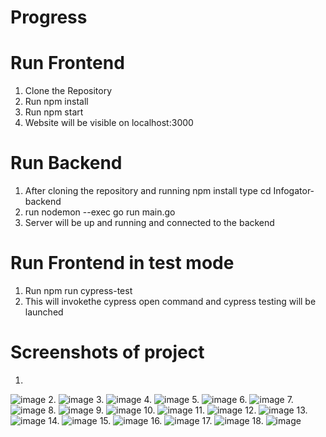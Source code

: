 # Progress 



# Run Frontend
1. Clone the Repository
2. Run npm install 
3. Run npm start
4. Website will be visible on localhost:3000

# Run Backend
1. After cloning the repository and running npm install type cd Infogator-backend
2. run nodemon --exec go run main.go
3. Server will be up and running and connected to the backend

# Run Frontend in test mode
1. Run npm run cypress-test
2. This will invokethe cypress open command and cypress testing will be launched 

# Screenshots of project
1.
![image](https://user-images.githubusercontent.com/48184672/161346440-f4c81e88-1649-4a10-bcea-56fa9bdc0c3d.png)
2.
![image](https://user-images.githubusercontent.com/48184672/161346588-38757177-0723-47a3-bbc2-138f9f5b3f4f.png)
3.
![image](https://user-images.githubusercontent.com/48184672/161346739-32ddaa44-2e18-48d3-b8f7-c079796f7efa.png)
4.
![image](https://user-images.githubusercontent.com/48184672/161346782-e05bd365-c4ce-4c6a-ab6a-bef9b3c3c51a.png)
5.
![image](https://user-images.githubusercontent.com/48184672/161346834-51e8a7e4-6afe-4f4e-bfaa-68c904c71a27.png)
6.
![image](https://user-images.githubusercontent.com/48184672/161346903-e6a3afb4-2bf2-4275-9e4a-55021de74a1e.png)
7.
![image](https://user-images.githubusercontent.com/48184672/161346930-5af95556-d5b5-4780-a3e4-12b2bcf68dec.png)
8.
![image](https://user-images.githubusercontent.com/48184672/161346972-a9c24702-1f06-46b7-bd2e-bf25979142b6.png)
9.
![image](https://user-images.githubusercontent.com/48184672/161346999-67558d1d-2fb0-452f-84c8-806bc81a902d.png)
10.
![image](https://user-images.githubusercontent.com/48184672/161347068-22d4120d-e52d-4f3e-bbb6-2ec3a3dc422a.png)
11.
![image](https://user-images.githubusercontent.com/48184672/161347135-85635f86-d7d7-4f3f-b102-70ea785cb82c.png)
12.
![image](https://user-images.githubusercontent.com/48184672/161347189-b5c848c3-70b3-472e-9a3a-313336596ff9.png)
13.
![image](https://user-images.githubusercontent.com/48184672/161347242-cd49fa98-cf55-4000-96c7-ee6d92e41103.png)
14.
![image](https://user-images.githubusercontent.com/48184672/161347293-0cb9d933-afb4-4e45-9919-67175fa91484.png)
15.
![image](https://user-images.githubusercontent.com/48184672/161347417-be9c1fd8-551b-4d7a-bfdd-7b240a34ef75.png)
16.
![image](https://user-images.githubusercontent.com/48184672/161347489-ea417f9d-54bd-4179-8e2b-846a2b75be98.png)
17.
![image](https://user-images.githubusercontent.com/48184672/161347531-9c065eac-6a22-4f86-92ad-4c6a5ab96530.png)
18.
![image](https://user-images.githubusercontent.com/48184672/161347644-983914b8-69b4-46b4-8e42-661df8a9f1b3.png)
